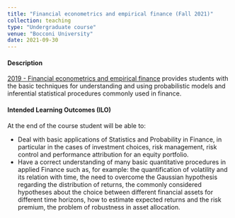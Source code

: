 ```yaml
---
title: "Financial econometrics and empirical finance (Fall 2021)"
collection: teaching
type: "Undergraduate course"
venue: "Bocconi University"
date: 2021-09-30
---
```


#### Description
[2019 - Financial econometrics and empirical finance](https://didattica.unibocconi.eu/ts/tsn_anteprima.php?cod_ins=20191&anno=2021&IdPag=6354) provides students with the basic techniques for understanding and using probabilistic models and inferential statistical procedures commonly used in finance.

#### Intended Learning Outcomes (ILO)
At the end of the course student will be able to:
- Deal with basic applications of Statistics and Probability in Finance, in particular in the cases of investment choices, risk management, risk control and performance attribution for an equity portfolio.
- Have a correct understanding of many basic quantitative procedures in applied Finance such as, for example: the quantification of volatility and its relation with time, the need to overcome the Gaussian hypothesis regarding the distribution of returns, the commonly considered hypotheses about the choice between different financial assets for different time horizons, how to estimate expected returns and the risk premium, the problem of robustness in asset allocation.
  
